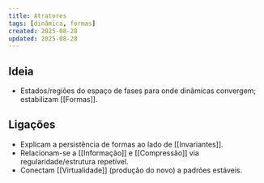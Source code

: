 ```yaml
---
title: Atratores
tags: [dinâmica, formas]
created: 2025-08-28
updated: 2025-08-28
---
```


## Ideia
- Estados/regiões do espaço de fases para onde dinâmicas convergem; estabilizam [[Formas]].

## Ligações
- Explicam a persistência de formas ao lado de [[Invariantes]].
- Relacionam-se a [[Informação]] e [[Compressão]] via regularidade/estrutura repetível.
- Conectam [[Virtualidade]] (produção do novo) a padrões estáveis.

